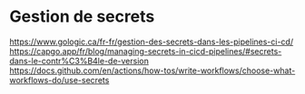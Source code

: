# Gestion de secrets
https://www.gologic.ca/fr-fr/gestion-des-secrets-dans-les-pipelines-ci-cd/
https://capgo.app/fr/blog/managing-secrets-in-cicd-pipelines/#secrets-dans-le-contr%C3%B4le-de-version
https://docs.github.com/en/actions/how-tos/write-workflows/choose-what-workflows-do/use-secrets
